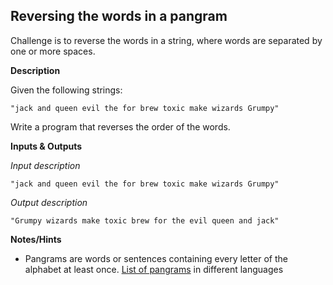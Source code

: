 ## Reversing the words in a pangram

 Challenge is to reverse the words in a string, where words are separated by one or more spaces. 
 
 **Description**

Given the following strings:


`"jack and queen evil the for brew toxic make wizards Grumpy"`

Write a program that reverses the order of the words.  

**Inputs & Outputs**

*Input description*

`"jack and queen evil the for brew toxic make wizards Grumpy"`

*Output description*  

`"Grumpy wizards make toxic brew for the evil queen and jack"`  


**Notes/Hints**

* Pangrams are words or sentences containing every letter of the alphabet at least once. [List of pangrams](https://clagnut.com/blog/2380/) in different languages
